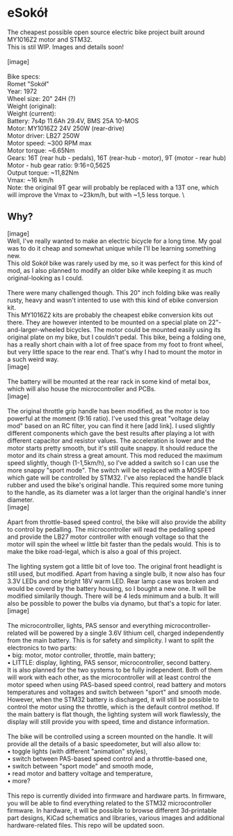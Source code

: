 # eSokół
The cheapest possible open source electric bike project built around MY1016Z2 motor and STM32.\
This is stil WIP. Images and details soon!\
\
[image]\
\
Bike specs:\
Romet "Sokół"\
Year: 1972\
Wheel size: 20" 24H (?)\
Weight (original):\
Weight (current):\
Battery: 7s4p 11.6Ah 29.4V, BMS 25A 10-MOS\
Motor: MY1016Z2 24V 250W (rear-drive)\
Motor driver: LB27 250W\
Motor speed: ~300 RPM max\
Motor torque: ~6.65Nm\
Gears: 16T (rear hub - pedals), 16T (rear-hub - motor), 9T (motor - rear hub)\
Motor - hub gear ratio:  9:16=0,5625\
Output torque: ~11,82Nm\
Vmax: ~16 km/h\
Note: the original 9T gear will probably be replaced with a 13T one, which will improve the Vmax to ~23km/h, but with ~1,5 less torque. \

## Why?
[image]\
Well, I've really wanted to make an electric bicycle for a long time. My goal was to do it cheap and somewhat unique while I'll be learning something new.\
This old Sokół bike was rarely used by me, so it was perfect for this kind of mod, as I also planned to modify an older bike while keeping it as much original-looking as I could.\
\
There were many challenged though. This 20" inch folding bike was really rusty, heavy and wasn't intented to use with this kind of ebike conversion kit. \
This MY1016Z2 kits are probably the cheapest ebike conversion kits out there. They are however intented to be mounted on a special plate on 22"-and-larger-wheeled bicycles. The motor could be mounted easily using its original plate on my bike, but I couldn't pedal. This bike, being a folding one, has a really short chain with a lot of free space from my foot to front wheel, but very little space to the rear end. That's why I had to mount the motor in a such weird way.\
[image]\
\
The battery will be mounted at the rear rack in some kind of metal box, which will also house the microcontroller and PCBs.\
[image]\
\
The original throttle grip handle has been modified, as the motor is too powerful at the moment (9:16 ratio). I've used this great "voltage delay mod" based on an RC filter, you can find it here [add link]. I used slightly different components which gave the best results after playing a lot with different capacitor and resistor values. The acceleration is lower and the motor starts pretty smooth, but it's still quite snappy. It should reduce the motor and its chain stress a great amount. This mod reduced the maximum speed slightly, though (1-1,5km/h), so I've added a switch so I can use the more snappy "sport mode". The switch will be replaced with a MOSFET which gate will be controlled by STM32. I've also replaced the handle black rubber and used the bike's original handle. This required some more tuning to the handle, as its diameter was a lot larger than the original handle's inner diameter.\
[image]\
\
Apart from throttle-based speed control, the bike will also provide the ability to control by pedalling. The microcontroller will read the pedalling speed and provide the LB27 motor controller with enough voltage so that the motor will spin the wheel w little bit faster than the pedals would. This is to make the bike road-legal, which is also a goal of this project.\
\
The lighting system got a little bit of love too. The original front headlight is still used, but modified. Apart from having a single bulb, it now also has four 3.3V LEDs and one bright 18V warm LED. Rear lamp case was broken and would be coverd by the battery housing, so I bought a new one. It will be modified similarily though. There will be 4 leds minimum and a bulb. It will also be possible to power the bulbs via dynamo, but that's a topic for later.\
[image]\
\
The microcontroller, lights, PAS sensor and everything microcontroller-related will be powered by a single 3.6V lithium cell, charged independently from the main battery. This is for safety and simplicity. I want to split the electronics to two parts:\
• big: motor, motor controller, throttle, main battery;\
• LITTLE: display, lighting, PAS sensor, microcontroller, second battery.\
It is also planned for the two systems to be fully independent. Both of them will work with each other, as the microcontroller will at least control the motor speed when using PAS-based speed control, read battery and motors temperatures and voltages and switch between "sport" and smooth mode. However, when the STM32 battery is discharged, it will still be possible to control the motor using the throttle, which is the default control method. If the main battery is flat though, the lighting system will work flawlessly, the display will still provide you with speed, time and distance information.\
\
The bike will be controlled using a screen mounted on the handle. It will provide all the details of a basic speedometer, but will also allow to:\
• toggle lights (with different "animation" styles),\
• switch between PAS-based speed control and a throttle-based one,\
• switch between "sport mode" and smooth mode,\
• read motor and battery voltage and temperature,\
• more?\
\
This repo is currently divided into firmware and hardware parts. In firmware, you will be able to find everything related to the STM32 microcontroller firmware. In hardware, it will be possible to browse different 3d-printable part designs, KiCad schematics and libraries, various images and additional hardware-related files. This repo will be updated soon.







